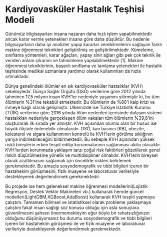 # Kardiyovasküler Hastalık Teşhisi Modeli

Günümüz bilgisayarları insana nazaran daha hızlı işlem yapabilmektedir ancak karar verme yetenekleri insana göre daha düşüktür.
Bu nedenle bilgisayarların daha iyi analizler yapıp kararlar verebilmelerini sağlayan farklı makine öğrenmesi teknikleri geliştirilmiş ve
geliştirilmektedir. Kümeleme, sınıflama yöntemleri, karar ağaçları, yapay sinir ağları gibi pek çok teknik ile veriden anlam çıkarımı ve
tahminleme yapılabilmektedir [1]. Makine öğrenmesi tekniklerinin, başarılı sınıflama ve tanılama yetenekleri ile hastalık teşhisinde
medikal uzmanlara yardımcı olarak kullanımları da hızla artmaktadır.

Dünya genelindeki ölümler en sık kardiyovasküler hastalıklar (KVH) sebebiyledir. Dünya Sağlık
Örgütü (DSÖ) verilerine göre 2012 yılında tahminen 17,5 milyon insan KVH’ler nedeniyle yaşamını
yitirmiştir ki, bu tüm ölümlerin %31’ine tekabül etmektedir. Bu ölümlerin de %80’i kalp krizi ve inmeye bağlı olarak gelişmiştir. Ülkemizde ise Türkiye İstatistik Kurumu (TÜİK) verilerine göre 2016 yılında ölüm nedenleri içerisinde dolaşım sistemi hastalıkları nedeniyle gerçekleşen ölüm vakaları tüm ölümlerin %39,8’ini oluşturarak ilk sırada yer
almıştır.
KVH açısından olumlu olan bir husus ise büyük ölçüde önlenebilir olmalarıdır. DSÖ, kan basıncı (KB),
obezite, kolesterol ve sigara kullanımının kontrolü ile KVH’lerin görülme sıklığının yarıya indirilebileceğini bildirmektedir. Bu sebeple KVH açısından yüksek riskli bireylerin erken tespit edilip korunmalarının sağlanması akılcı olacaktır.
KVH’lerden korunmada yaklaşım tarzı çoğul risk
faktörleri gözetilerek genel riskin düşürülmesine
yönelik ve multidisipliner olmalıdır. KVH’lerin
bireysel olarak azaltılmasını sağlamak için öncelikle riskleri belirlemek gerekmektedir. Bu amaçla
sosyodemografik ve tıbbi bilgileri içeren bir hastahekim görüşmesini, fizik muayene ve laboratuvar
verileriyle destekleyerek değerlendirmek gerekmektedir.

Bu projede ise hem geleneksel makine öğrenmesi modellerini(Lojistik Regresyon, Destek Vektör Makineleri vb.) kullanarak hemde güncel modelleri(LightGBM,XGBoost,AdaBoost) kullanarak KVH tespiti yapmaya çalıştım. Tamamen bilimsel ve istatistiksel olarak probleme yaklaşmaya çalıştım fakat insan sağlığı söz konusu olduğu için asla sonuçlara güvenilmesini şahsen önermemekteyim eğer böyle bir rahatsızlığınızın olduğunu düşünüyorsanız bu durumu sosyodemografik ve tıbbi bilgileri içeren bir hastahekim görüşmesi ile ve fizik muayene ve laboratuvar verileriyle destekleyerek değerlendirmek gerekmektedir.
